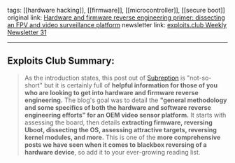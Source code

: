 tags: [[hardware hacking]], [[firmware]], [[microcontroller]], [[secure boot]]
original link: [Hardware and firmware reverse engineering primer: dissecting an FPV and video surveillance platform](https://subreption.com/blog/fpv-ipc-reverse-engineering/?ref=blog.exploits.club)
newsletter link: [exploits.club Weekly Newsletter 31](https://blog.exploits.club/exploits-club-weekly-newsletter-31/)

---
## Exploits Club Summary:
> As the introduction states, this post out of [Subreption](https://subreption.com/?ref=blog.exploits.club) is "not-so-short" but it is certainly full of **helpful information for those of you who are looking to get into hardware and firmware reverse engineering.** The blog's goal was to detail the **"general methodology and some specifics of both the hardware and software reverse engineering efforts" for an OEM video sensor platform.** It starts with assessing the board, then details **extracting firmware, reversing Uboot, dissecting the OS, assessing attractive targets, reversing kernel modules, and more.** This is one of the **more comprehensive posts we have seen when it comes to blackbox reversing of a hardware device**, so add it to your ever-growing reading list. 